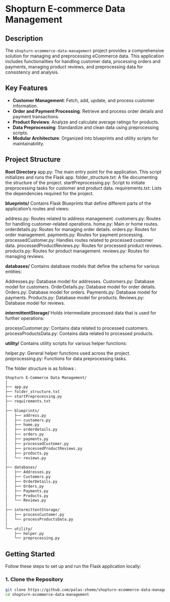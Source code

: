 # Shopturn E-commerce Data Management

## Description

The `shopturn-ecommerce-data-management` project provides a comprehensive solution for managing and preprocessing eCommerce data. This application includes functionalities for handling customer data, processing orders and payments, managing product reviews, and preprocessing data for consistency and analysis.

## Key Features

- **Customer Management**: Fetch, add, update, and process customer information.
- **Order and Payment Processing**: Retrieve and process order details and payment transactions.
- **Product Reviews**: Analyze and calculate average ratings for products.
- **Data Preprocessing**: Standardize and clean data using preprocessing scripts.
- **Modular Architecture**: Organized into blueprints and utility scripts for maintainability.

## Project Structure
**Root Directory**
app.py: The main entry point for the application. This script initializes and runs the Flask app.
folder_structure.txt: A file documenting the structure of the project.
startPreprocessing.py: Script to initiate preprocessing tasks for customer and product data.
requirements.txt: Lists the dependencies required for the project.

**blueprints/**
Contains Flask Blueprints that define different parts of the application’s routes and views:

address.py: Routes related to address management.
customers.py: Routes for handling customer-related operations.
home.py: Main or home routes.
orderdetails.py: Routes for managing order details.
orders.py: Routes for order management.
payments.py: Routes for payment processing.
processedCustomer.py: Handles routes related to processed customer data.
processedProductReviews.py: Routes for processed product reviews.
products.py: Routes for product management.
reviews.py: Routes for managing reviews.

**databases/**
Contains database models that define the schema for various entities:

Addresses.py: Database model for addresses.
Customers.py: Database model for customers.
OrderDetails.py: Database model for order details.
Orders.py: Database model for orders.
Payments.py: Database model for payments.
Products.py: Database model for products.
Reviews.py: Database model for reviews.

**intermittentStorage/**
Holds intermediate processed data that is used for further operations:

processCustomer.py: Contains data related to processed customers.
processProductsData.py: Contains data related to processed products.

**utility/**
Contains utility scripts for various helper functions:

helper.py: General helper functions used across the project.
preprocessing.py: Functions for data preprocessing tasks.

The folder structure is as follows :
```bash
Shopturn E-Commerce Data Management/
│
├── app.py
├── folder_structure.txt
├── startPreprocessing.py
├── requirements.txt
│
├── blueprints/
│   ├── address.py
│   ├── customers.py
│   ├── home.py
│   ├── orderdetails.py
│   ├── orders.py
│   ├── payments.py
│   ├── processedCustomer.py
│   ├── processedProductReviews.py
│   ├── products.py
│   └── reviews.py
│
├── databases/
│   ├── Addresses.py
│   ├── Customers.py
│   ├── OrderDetails.py
│   ├── Orders.py
│   ├── Payments.py
│   ├── Products.py
│   └── Reviews.py
│
├── intermittentStorage/
│   ├── processCustomer.py
│   └── processProductsData.py
│
└── utility/
    ├── helper.py
    └── preprocessing.py

```
## Getting Started

Follow these steps to set up and run the Flask application locally:

### 1. Clone the Repository

```bash
git clone https://github.com/palas-shome/shopturn-ecommerce-data-management.git
cd shopturn-ecommerce-data-management

